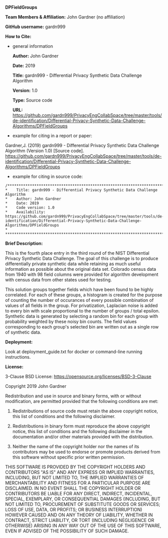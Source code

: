 <strong>DPFieldGroups</strong>

<strong>Team Members & Affiliation:</strong> John Gardner (no affiliation)

<strong>GitHub username:</strong> gardn999

<strong>How to Cite:</strong>

- general information

    <strong>Author:</strong> John Gardner
  
    <strong>Date:</strong> 2019
  
    <strong>Title:</strong> gardn999 - Differential Privacy Synthetic Data Challenge Algorithm
  
    <strong>Version:</strong> 1.0
  
    <strong>Type:</strong> Source code
  
    <strong>URL:</strong> https://github.com/gardn999/PrivacyEngCollabSpace/tree/master/tools/de-identification/Differential-Privacy-Synthetic-Data-Challenge-Algorithms/DPFieldGroups

- example for citing in a report or paper: 

Gardner,J. (2019) gardn999 - Differential Privacy Synthetic Data Challenge Algorithm (Version 1.0) [Source code]. https://github.com/gardn999/PrivacyEngCollabSpace/tree/master/tools/de-identification/Differential-Privacy-Synthetic-Data-Challenge-Algorithms/DPFieldGroups

- example for citing in source code:

```
/***************************************************************************************
*    Title: gardn999 - Differential Privacy Synthetic Data Challenge Algorithm
*    Author: John Gardner
*    Date: 2019
*    Code version: 1.0
*    Availability: https://github.com/gardn999/PrivacyEngCollabSpace/tree/master/tools/de-identification/Differential-Privacy-Synthetic-Data-Challenge-Algorithms/DPFieldGroups
*
***************************************************************************************/
```

<strong>Brief Description:</strong>

  This is the fourth place entry in the third round of the NIST Differential Privacy Synthetic Data Challenge.  The goal of this challenge is to produce differentially private synthetic data while retaining as much useful information as possible about the original data set.   Colorado census data from 1940 with 98 field columns were provided for algorithm development with census data from other states used for testing.
  
  This solution groups together fields which have been found to be highly correlated.  For each of these groups, a histogram is created for the purpose of counting the number of occurances of every possible combination of values of all fields in the group. For privatization, Laplacian noise is added to every bin with scale proportional to the number of groups / total epsilon.  Synthetic data is generated by selecting a random bin for each group with probability weighted by these noisy bin counts.  The field values corresponding to each group's selected bin are written out as a single row of synthetic data.

<strong>Deployment:</strong>

  Look at deployment_guide.txt for docker or command-line running instructions.
  
<strong>License:</strong>

3-Clause BSD License: 
https://opensource.org/licenses/BSD-3-Clause

Copyright 2019 John Gardner

Redistribution and use in source and binary forms, with or without modification, are permitted provided that the following conditions are met:

1. Redistributions of source code must retain the above copyright notice, this list of conditions and the following disclaimer.

2. Redistributions in binary form must reproduce the above copyright notice, this list of conditions and the following disclaimer in the documentation and/or other materials provided with the distribution.

3. Neither the name of the copyright holder nor the names of its contributors may be used to endorse or promote products derived from this software without specific prior written permission.

THIS SOFTWARE IS PROVIDED BY THE COPYRIGHT HOLDERS AND CONTRIBUTORS "AS IS" AND ANY EXPRESS OR IMPLIED WARRANTIES, INCLUDING, BUT NOT LIMITED TO, THE IMPLIED WARRANTIES OF MERCHANTABILITY AND FITNESS FOR A PARTICULAR PURPOSE ARE DISCLAIMED. IN NO EVENT SHALL THE COPYRIGHT HOLDER OR CONTRIBUTORS BE LIABLE FOR ANY DIRECT, INDIRECT, INCIDENTAL, SPECIAL, EXEMPLARY, OR CONSEQUENTIAL DAMAGES (INCLUDING, BUT NOT LIMITED TO, PROCUREMENT OF SUBSTITUTE GOODS OR SERVICES; LOSS OF USE, DATA, OR PROFITS; OR BUSINESS INTERRUPTION) HOWEVER CAUSED AND ON ANY THEORY OF LIABILITY, WHETHER IN CONTRACT, STRICT LIABILITY, OR TORT (INCLUDING NEGLIGENCE OR OTHERWISE) ARISING IN ANY WAY OUT OF THE USE OF THIS SOFTWARE, EVEN IF ADVISED OF THE POSSIBILITY OF SUCH DAMAGE.



